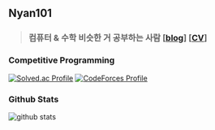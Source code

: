 ## Nyan101

> ### 컴퓨터 & 수학 비슷한 거 공부하는 사람 [[blog](https://nyan101.github.io)] [[CV](https://nyan101.github.io/about/)]
<!-- [![Hits](https://hits.seeyoufarm.com/api/count/incr/badge.svg?url=https%3A%2F%2Fgithub.com%2Fnyan101)](https://hits.seeyoufarm.com) -->

### Competitive Programming
<!-- vertical align을 위해 html tag 직접 사용 -->
<a href="https://solved.ac/nyan101" rel="nofollow"><img align=top src="http://mazassumnida.wtf/api/v2/generate_badge?boj=nyan101" alt="Solved.ac Profile" style="max-width: 100%;"></a>
<a href="https://codeforces.com/profile/nyan101" rel="nofollow"><img align=top src="http://cf.leed.at?id=nyan101" alt="CodeForces Profile" style="max-width: 100%;"></a>

### Github Stats
![github stats](https://github-readme-stats.vercel.app/api?username=nyan101&show_icons=true)

